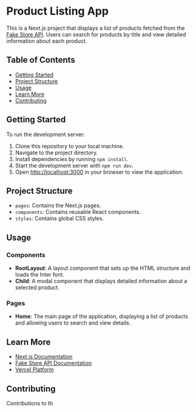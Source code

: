 # Product Listing App

This is a Next.js project that displays a list of products fetched from the [Fake Store API](https://fakestoreapi.com/products). Users can search for products by title and view detailed information about each product.

## Table of Contents

- [Getting Started](#getting-started)
- [Project Structure](#project-structure)
- [Usage](#usage)
- [Learn More](#learn-more)
- [Contributing](#contributing)

## Getting Started

To run the development server:

1. Clone this repository to your local machine.
2. Navigate to the project directory.
3. Install dependencies by running `npm install`.
4. Start the development server with `npm run dev`.
5. Open [http://localhost:3000](http://localhost:3000) in your browser to view the application.

## Project Structure

- `pages`: Contains the Next.js pages.
- `components`: Contains reusable React components.
- `styles`: Contains global CSS styles.

## Usage

### Components

- **RootLayout**: A layout component that sets up the HTML structure and loads the Inter font.
- **Child**: A modal component that displays detailed information about a selected product.

### Pages

- **Home**: The main page of the application, displaying a list of products and allowing users to search and view details.

## Learn More

- [Next.js Documentation](https://nextjs.org/docs)
- [Fake Store API Documentation](https://fakestoreapi.com/docs)
- [Vercel Platform](https://vercel.com/docs)

## Contributing

Contributions to th
